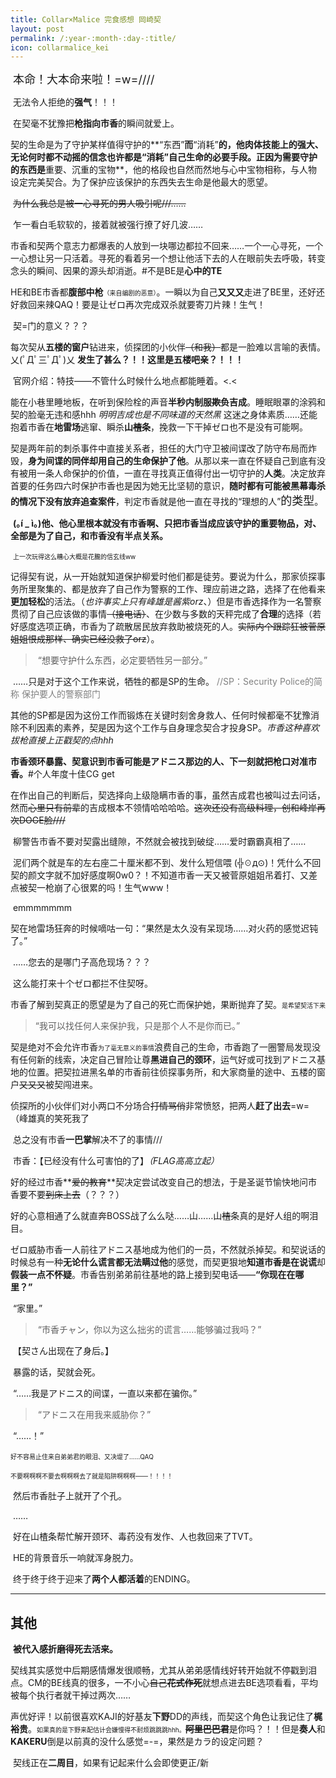 ```yaml
---
title: Collar×Malice 完食感想 岡崎契
layout: post
permalink: /:year-:month-:day-:title/
icon: collarmalice_kei
---
```


​	<font size="4">本命！大本命来啦！=w=////</font>

​	无法令人拒绝的**强气**！！！

​	在契毫不犹豫把**枪指向市香**的瞬间就爱上。

​	契的生命是为了守护某样值得守护的**“东西”**而**“消耗”**的，他肉体技能上的强大、无论何时都不动摇的信念也许都是“消耗”自己生命的必要手段。正因为需要守护的东西是**重要、沉重的宝物**，他的格段也自然而然地与心中宝物相称，与人物设定完美契合。为了保护应该保护的东西失去生命是他最大的愿望。

​	~~为什么我总是被一心寻死的男人吸引呢///……~~

​	乍一看白毛软软的，接着就被强行撩了好几波……

​	市香和契两个意志力都爆表的人放到一块哪边都拉不回来……一个一心寻死，一个一心想让另一只活着。寻死的看着另一个想让他活下去的人在眼前失去呼吸，转变念头的瞬间、因果的源头却消逝。#不是BE是**心中的TE**

​	HE和BE市香都**腹部中枪**<font size="1">（来自编剧的恶意）</font>。一瞬以为自己**又又又**走进了BE里，还好还好救回来辣QAQ！要是让ゼロ再次完成双杀就要寄刀片辣！生气！

​	契=门的意义？？？

​	每次契从**五楼的窗户**钻进来，侦探团的小伙伴~~（和我）~~都是一脸难以言喻的表情。乂(ﾟДﾟ三ﾟДﾟ)乂 **发生了甚么？！！这里是五楼吧亲？！！！**

​	官网介绍：特技——不管什么时候什么地点都能睡着。<.<

​	能在小巷里睡地板，在听到保险栓的声音**半秒内制服~~欺负~~吉成**。睡眠眼罩的涂鸦和契的脸毫无违和感hhh *明明吉成也是不同味道的天然黑* 这迷之身体素质……还能抱着市香在**地雷场**逃窜、瞬杀**山~~楂~~条**，挽救一下干掉ゼロ也不是没有可能啊。

​	契是两年前的刺杀事件中直接关系者，担任的大门守卫被间谍改了防守布局而炸毁，**身为间谍的同伴却用自己的生命保护了他**。从那以来一直在怀疑自己到底有没有被用一条人命保护的价值，一直在寻找真正值得付出一切守护的**人类**。决定放弃首要的任务四六时保护市香也是因为她无比坚韧的意识，**随时都有可能被黑幕毒杀的情况下没有放弃追查案件**，判定市香就是他一直在寻找的“理想的人”<font size="4">的类型</font>。

​	**(｡í _ ì｡)他、他心里根本就没有市香啊、只把市香当成应该守护的重要物品，对、全部是为了自己，和市香没有半点关系。**

​	<font size="1">上一次玩得这么糟心大概是花朧的信玄线ww</font>

​	记得契有说，从一开始就知道保护柳爱时他们都是徒劳。要说为什么，那家侦探事务所里聚集的、都是放弃了自己作为警察的工作、理应前进之路，选择了在他看来**更加轻松**的活法。（*也许事实上只有峰雄是酱紫orz*、）但是市香选择作为一名警察贯彻了自己应该做的事情~~（接电话）~~、在少数与多数的天秤完成了**合理**的选择（若好感度选项正确，市香为了疏散居民放弃救助被烧死的人。~~实际内个跟踪狂被菅原姐姐恨成那样、确实已经没救了orz~~）。

> ​	“想要守护什么东西，必定要牺牲另一部分。”

​	……只是对于这个工作来说，牺牲的都是SP的生命。	<font color="grey">//SP：Security Police的简称 保护要人的警察部门</font>

​	其他的SP都是因为这份工作而锻炼在关键时刻舍身救人、任何时候都毫不犹豫消除不利因素的素养，契是因为这个工作与自身理念契合才投身SP。*市香这种喜欢拔枪直接上正戳契的点hhh*

​	**市香颈环暴露、契意识到市香可能是アドニス那边的人、下一刻就把枪口对准市香。**#个人年度十佳CG get

​	在作出自己的判断后，契选择向上级隐瞒市香的事，虽然吉成君也被叫过去问话，然而~~心里只有前辈~~的吉成根本不领情哈哈哈哈。~~这次还没有高级料理，创和峰岸再次DOGE脸////~~

​	柳警告市香不要对契露出缝隙，不然就会被找到破绽……爱时霸霸真相了……

​	泥们两个就是车的左右座二十厘米都不到、发什么短信喂  (╬☉д⊙)！凭什么不回契的颜文字就不加好感度啊0w0？！不知道市香一天又被菅原姐姐吊着打、又差点被契一枪崩了心很累的吗！生气www！

​	emmmmmmm

​	契在地雷场狂奔的时候嘀咕一句：“果然是太久没有呆现场……对火药的感觉迟钝了。”

​	……您去的是哪门子高危现场？？？

​	这么能打来十个ゼロ都拦不住契呀。

​	市香了解到契真正的愿望是为了自己的死亡而保护她，果断抛弃了契。<font size="1">是希望契活下来</font>

> “我可以找任何人来保护我，只是那个人不是你而已。”

​	契是绝对不会允许市香<font size="1">为了毫无意义的事情</font>浪费自己的生命，市香跑了一圈警局发现没有任何新的线索，决定自己冒险让尊**黑进自己的颈环**，运气好或可找到アドニス基地的位置。把契拉进黑名单的市香前往侦探事务所，和大家商量的途中、五楼的窗户~~又又又~~被契闯进来。

​	侦探所的小伙伴们对小两口不分场合~~打情骂俏~~非常愤怒，把两人**赶了出去**=w=（峰雄真的笑死我了

​	总之没有市香**一巴掌**解决不了的事情///

​	市香：【已经没有什么可害怕的了】*（FLAG高高立起）*

​	好的经过市香**~~爱的教育~~**契决定尝试改变自己的想法，于是圣诞节愉快地问市香要不要~~到床上去~~（？？？）

​	好的心意相通了么就直奔BOSS战了么么哒……山……山~~楂~~条真的是好人组的啊泪目。

​	ゼロ威胁市香一人前往アドニス基地成为他们的一员，不然就杀掉契。和契说话的时候总有一种**无论什么谎言都无法瞒过他**的感觉，而契更狠地**知道市香是在说谎**却**假装一点不怀疑**。市香告别弟弟前往基地的路上接到契电话——**“你现在在哪里？”**

​	“家里。”

> ​	“市香チャン，你以为这么拙劣的谎言……能够骗过我吗？”

​	【契さん出现在了身后。】

​	暴露的话，契就会死。

​	“……我是アドニス的间谍，一直以来都在骗你。”

> ​	“アドニス在用我来威胁你？”

​	“……！”

​	<font size="1">好不容易止住来自弟弟君的眼泪、又决堤了……QAQ</font>

​	<font size="1">不要啊啊啊不要去啊啊啊去了就是陷阱啊啊啊——！！！！</font>

​	然后市香肚子上就开了个孔。

​	……

​	好在山楂条帮忙解开颈环、毒药没有发作、人也救回来了TVT。

​	HE的背景音乐一响就浑身脱力。

​	终于终于终于迎来了**两个人都活着**的ENDING。

------

## 其他

​	**被代入感折磨得死去活来。**

​	契线其实感觉中后期感情爆发很顺畅，尤其从弟弟感情线好转开始就不停戳到泪点。CM的BE线真的很多，一不小心~~自己**花式作死**~~就想点进去BE选项看看，平均被每个执行者就干掉过两次……

​	声优好评！以前很喜欢KAJI的好基友**下野**DD的声线，而契这个角色让我记住了**梶裕贵**。<font size="1">如果真的是下野来配估计会嫌慢得不耐烦跳跳跳hhh。</font>~~**阿里巴巴君**~~是你吗？！！但是**奏人**和**KAKERU**倒是以前真的没什么感觉=-=，果然是カラ的设定问题？

​	契线正在**二周目**，如果有记起来什么会即使更正/新